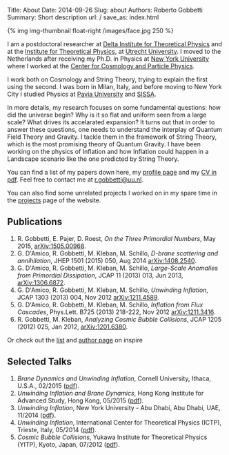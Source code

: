 Title: About
Date: 2014-09-26
Slug: about
Authors: Roberto Gobbetti
Summary: Short description
url: /
save_as: index.html


{% img img-thumbnail float-right /images/face.jpg 250 %}

I am a postdoctoral researcher at [Delta Institute for Theoretical Physics](http://www.d-itp.nl/) and at the [Institute for Theoretical Physics](http://web.science.uu.nl/itf/), at [Utrecht University](www.uu.nl/en). I moved to the Netherlands after receiving my Ph.D. in Physics at [New York University](http://www.nyu.edu) where I worked at the [Center for Cosmology and Particle Physics](http://ccpp.nyu.edu/).

I work both on Cosmology and String Theory, trying to explain the first using the second. I was born in Milan, Italy, and before moving to New York City I studied Physics at [Pavia University](http://www.unipv.eu/site/en/home.html) and [SISSA](https://www.sissa.it/).

In more details, my research focuses on some fundamental questions: how did the universe begin? Why is it so flat and uniform seen from a large scale? What drives its accelarated expansion? It turns out that in order to answer these questions, one needs to understand the interplay of Quantum Field Theory and Gravity. I tackle them in the framework of String Theory, which is the most promising theory of Quantum Gravity. I have been working on the physics of Inflation and how Inflation could happen in a Landscape scenario like the one predicted by String Theory.

You can find a list of my papers down here, my [profile page](http://web.science.uu.nl/itf/People/postdoc/Gobbetti.htm) and my [CV in pdf]({filename}/files/CV.pdf). Feel free to contact me at <r.gobbetti@uu.nl>.

You can also find some unrelated projects I worked on in my spare time in the [projects](http://gobboph.github.io/projects.html) page of the website.




## Publications

1. R. Gobbetti, E. Pajer, D. Roest, *On the Three Primordial Numbers*, May 2015, [arXiv:1505.00968](http://arxiv.org/abs/1505.00968).
2. G. D'Amico, R. Gobbetti, M. Kleban, M. Schillo, *D-brane scattering and annihilation*, JHEP 1501 (2015) 050, Aug 2014 [arXiv:1408.2540](http://arxiv.org/abs/arXiv:1408.2540).
3.  G. D'Amico, R. Gobbetti, M. Kleban, M. Schillo, *Large-Scale Anomalies from Primordial Dissipation*, JCAP 11 (2013) 013, Jun 2013, [arXiv:1306.6872](http://arxiv.org/abs/1306.6872).
4. G. D'Amico, R. Gobbetti, M. Kleban, M. Schillo, *Unwinding Inflation*, JCAP 1303 (2013) 004, Nov 2012 [arXiv:1211.4589](http://arxiv.org/abs/1211.4589).
5. G. D'Amico, R. Gobbetti, M. Kleban, M. Schillo, *Inflation from Flux Cascades*, Phys.Lett. B725 (2013) 218-222, Nov 2012 [arXiv:1211.3416](http://arxiv.org/abs/1211.3416).
6. R. Gobbetti, M. Kleban, *Analyzing Cosmic Bubble Collisions*, JCAP 1205 (2012) 025, Jan 2012, [arXiv:1201.6380](http://arxiv.org/abs/1201.6380).

Or check out the [list](http://inspirehep.net/search?ln=en&p=find+a+gobbetti&of=hb&action_search=Search) and [author page](http://inspirehep.net/author/profile/R.Gobbetti.1) on inspire





## Selected Talks

1. *Brane Dynamics and Unwinding Inflation*, Cornell University, Ithaca, U.S.A., 02/2015 ([pdf]({filename}/files/Cornell.pdf)).
2. *Unwinding Inflation and Brane Dynamics*, Hong Kong Institute for Advanced Study, Hong Kong, 05/2015 ([pdf]({filename}/fiels/poster_HK2.pdf)).
3. *Unwinding Inflation*, New York University - Abu Dhabi, Abu Dhabi, UAE, 11/2014 ([pdf]({filename}/files/NYU-AD.pdf)).
4. *Unwinding Inflation*, International Center for Theoretical Physics (ICTP), Trieste, Italy, 05/2014 ([pdf]({filename}/files/ICTP.pdf)).
5. *Cosmic Bubble Collisions*, Yukawa Institute for Theoretical Physics (YITP), Kyoto, Japan, 07/2012 ([pdf]({filename}/files/YITP.pdf)).

<!--{% img img-thumbnail float-left /images/blackboard.jpg 350 %}

Unfortunately I cannot upload the ones given at a blackboard, but here is a picture of me giving one (No, I do not always drink while giving talks).
-->







